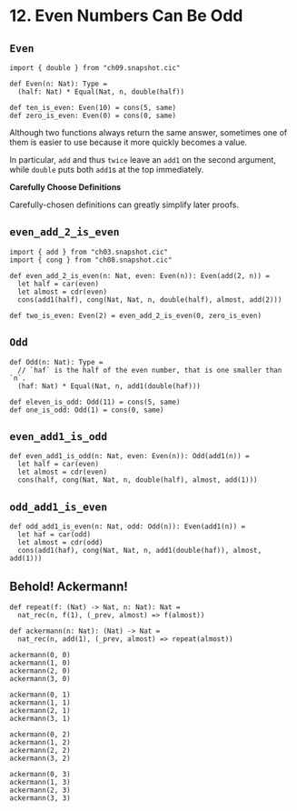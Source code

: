 # 12. Even Numbers Can Be Odd

## `Even`

``` cicada
import { double } from "ch09.snapshot.cic"

def Even(n: Nat): Type =
  (half: Nat) * Equal(Nat, n, double(half))

def ten_is_even: Even(10) = cons(5, same)
def zero_is_even: Even(0) = cons(0, same)
```

Although two functions always return the same answer,
sometimes one of them is easier to use
because it more quickly becomes a value.

In particular, `add` and thus `twice`
leave an `add1` on the second argument,
while `double` puts both `add1`s at the top immediately.

**Carefully Choose Definitions**

Carefully-chosen definitions can greatly simplify later proofs.

## `even_add_2_is_even`

``` cicada
import { add } from "ch03.snapshot.cic"
import { cong } from "ch08.snapshot.cic"

def even_add_2_is_even(n: Nat, even: Even(n)): Even(add(2, n)) =
  let half = car(even)
  let almost = cdr(even)
  cons(add1(half), cong(Nat, Nat, n, double(half), almost, add(2)))

def two_is_even: Even(2) = even_add_2_is_even(0, zero_is_even)
```

## `Odd`

``` cicada
def Odd(n: Nat): Type =
  // `haf` is the half of the even number, that is one smaller than `n`.
  (haf: Nat) * Equal(Nat, n, add1(double(haf)))

def eleven_is_odd: Odd(11) = cons(5, same)
def one_is_odd: Odd(1) = cons(0, same)
```

## `even_add1_is_odd`

``` cicada
def even_add1_is_odd(n: Nat, even: Even(n)): Odd(add1(n)) =
  let half = car(even)
  let almost = cdr(even)
  cons(half, cong(Nat, Nat, n, double(half), almost, add(1)))
```

## `odd_add1_is_even`

``` cicada
def odd_add1_is_even(n: Nat, odd: Odd(n)): Even(add1(n)) =
  let haf = car(odd)
  let almost = cdr(odd)
  cons(add1(haf), cong(Nat, Nat, n, add1(double(haf)), almost, add(1)))
```

## Behold! Ackermann!

``` cicada
def repeat(f: (Nat) -> Nat, n: Nat): Nat =
  nat_rec(n, f(1), (_prev, almost) => f(almost))

def ackermann(n: Nat): (Nat) -> Nat =
  nat_rec(n, add(1), (_prev, almost) => repeat(almost))

ackermann(0, 0)
ackermann(1, 0)
ackermann(2, 0)
ackermann(3, 0)

ackermann(0, 1)
ackermann(1, 1)
ackermann(2, 1)
ackermann(3, 1)

ackermann(0, 2)
ackermann(1, 2)
ackermann(2, 2)
ackermann(3, 2)

ackermann(0, 3)
ackermann(1, 3)
ackermann(2, 3)
ackermann(3, 3)
```
